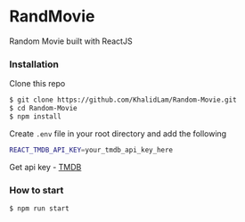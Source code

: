 # RandMovie 
Random Movie built with ReactJS

### Installation

Clone this repo

```sh
$ git clone https://github.com/KhalidLam/Random-Movie.git
$ cd Random-Movie
$ npm install
```

Create `.env` file in your root directory and add the following

```sh
REACT_TMDB_API_KEY=your_tmdb_api_key_here
```
Get api key -
[TMDB](https://www.themoviedb.org/) 

### How to start
```sh
$ npm run start
```
